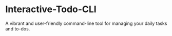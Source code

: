 # Interactive-Todo-CLI
A vibrant and user-friendly command-line tool for managing your daily tasks and to-dos.
